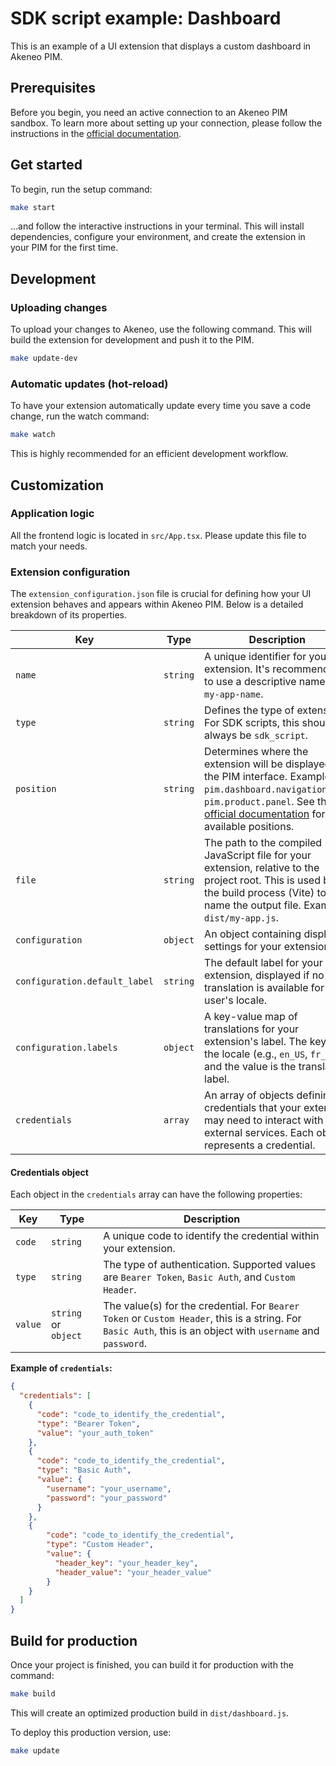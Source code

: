 # SDK script example: Dashboard
This is an example of a UI extension that displays a custom dashboard in Akeneo PIM.

## Prerequisites
Before you begin, you need an active connection to an Akeneo PIM sandbox.
To learn more about setting up your connection, please follow the instructions in the [official documentation](https://api.akeneo.com/getting-started/connect-the-pim-4x/step-1.html#you-said-connection).

## Get started
To begin, run the setup command:
```bash
make start
```
...and follow the interactive instructions in your terminal. This will install dependencies, configure your environment, and create the extension in your PIM for the first time.

## Development

### Uploading changes
To upload your changes to Akeneo, use the following command. This will build the extension for development and push it to the PIM.
```bash
make update-dev
```

### Automatic updates (hot-reload)
To have your extension automatically update every time you save a code change, run the watch command:
```bash
make watch
```
This is highly recommended for an efficient development workflow.

## Customization

### Application logic
All the frontend logic is located in `src/App.tsx`. Please update this file to match your needs.

### Extension configuration
The `extension_configuration.json` file is crucial for defining how your UI extension behaves and appears within Akeneo PIM. Below is a detailed breakdown of its properties.

| Key | Type | Description | Required |
| --- | --- | --- | --- |
| `name` | `string` | A unique identifier for your extension. It's recommended to use a descriptive name, like `my-app-name`. | Yes |
| `type` | `string` | Defines the type of extension. For SDK scripts, this should always be `sdk_script`. | Yes |
| `position` | `string` | Determines where the extension will be displayed in the PIM interface. Examples: `pim.dashboard.navigation.tab`, `pim.product.panel`. See the [official documentation](https://api.akeneo.com/extensions/positions.html#available-positions-for-ui-extensions) for all available positions. | Yes |
| `file` | `string` | The path to the compiled JavaScript file for your extension, relative to the project root. This is used by the build process (Vite) to name the output file. Example: `dist/my-app.js`. | Yes |
| `configuration` | `object` | An object containing display settings for your extension. | Yes |
| `configuration.default_label` | `string` | The default label for your extension, displayed if no translation is available for the user's locale. | Yes |
| `configuration.labels` | `object` | A key-value map of translations for your extension's label. The key is the locale (e.g., `en_US`, `fr_FR`) and the value is the translated label. | No |
| `credentials` | `array` | An array of objects defining credentials that your extension may need to interact with external services. Each object represents a credential. | No |

#### Credentials object
Each object in the `credentials` array can have the following properties:

| Key | Type | Description |
| --- | --- | --- |
| `code` | `string` | A unique code to identify the credential within your extension. |
| `type` | `string` | The type of authentication. Supported values are `Bearer Token`, `Basic Auth`, and `Custom Header`. |
| `value` | `string` or `object` | The value(s) for the credential. For `Bearer Token` or `Custom Header`, this is a string. For `Basic Auth`, this is an object with `username` and `password`. |

**Example of `credentials`:**
```json
{
  "credentials": [
    {
      "code": "code_to_identify_the_credential",
      "type": "Bearer Token",
      "value": "your_auth_token"
    },
    {
      "code": "code_to_identify_the_credential",
      "type": "Basic Auth",
      "value": {
        "username": "your_username",
        "password": "your_password"
      }
    },
    {
        "code": "code_to_identify_the_credential",
        "type": "Custom Header",
        "value": {
          "header_key": "your_header_key",
          "header_value": "your_header_value"
        }
    }
  ]
}
```

## Build for production
Once your project is finished, you can build it for production with the command:
```bash
make build
```
This will create an optimized production build in `dist/dashboard.js`.

To deploy this production version, use:
```bash
make update
```
